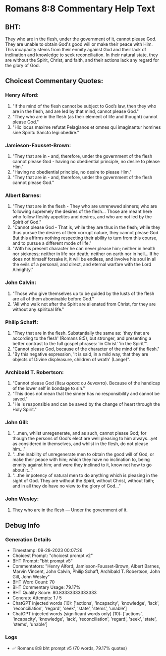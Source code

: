 # Romans 8:8 Commentary Help Text

## BHT:
They who are in the flesh, under the government of it, cannot please God. They are unable to obtain God's good will or make their peace with Him. This incapacity stems from their enmity against God and their lack of inclination and knowledge to seek reconciliation. In their natural state, they are without the Spirit, Christ, and faith, and their actions lack any regard for the glory of God.

## Choicest Commentary Quotes:
### Henry Alford:
1. "If the mind of the flesh cannot be subject to God’s law, then they who are in the flesh, and are led by that mind, cannot please God." 
2. "They who are in the flesh (as their element of life and thought) cannot please God." 
3. "Hic locus maxime refutat Pelagianos et omnes qui imaginantur homines sine Spiritu Sancto legi obedire."

### Jamieson-Fausset-Brown:
1. "They that are in - and, therefore, under the government of the flesh cannot please God - having no obediential principle, no desire to please Him."
2. "Having no obediential principle, no desire to please Him."
3. "They that are in - and, therefore, under the government of the flesh cannot please God."

### Albert Barnes:
1. "They that are in the flesh - They who are unrenewed sinners; who are following supremely the desires of the flesh... Those are meant here who follow fleshly appetites and desires, and who are not led by the Spirit of God." 
2. "Cannot please God - That is, while they are thus in the flesh; while they thus pursue the desires of their corrupt nature, they cannot please God. But this affirms nothing respecting their ability to turn from this course, and to pursue a different mode of life." 
3. "With his present character he can never please him; neither in health nor sickness; neither in life nor death; neither on earth nor in hell... If he does not himself forsake it, it will be endless, and involve his soul in all the evils of a personal, and direct, and eternal warfare with the Lord Almighty."

### John Calvin:
1. "Those who give themselves up to be guided by the lusts of the flesh are all of them abominable before God."
2. "All who walk not after the Spirit are alienated from Christ, for they are without any spiritual life."

### Philip Schaff:
1. "They that are in the flesh. Substantially the same as: 'they that are according to the flesh' (Romans 8:5), but stronger, and presenting a better contrast to the full gospel phrases: 'in Christ' 'in the Spirit'".
2. "Cannot please God, because of the character of the mind of the flesh."
3. "By this negative expression, 'it is said, in a mild way, that they are objects of Divine displeasure, children of wrath' (Lange)".

### Archibald T. Robertson:
1. "Cannot please God (θεω αρεσα ου δυναντα). Because of the handicap of the lower self in bondage to sin."
2. "This does not mean that the sinner has no responsibility and cannot be saved."
3. "He is responsible and can be saved by the change of heart through the Holy Spirit."

### John Gill:
1. "...men, whilst unregenerate, and as such, cannot please God; for though the persons of God's elect are well pleasing to him always...yet as considered in themselves, and whilst in the flesh, do not please him..."
2. "...the inability of unregenerate men to obtain the good will of God, or make their peace with him; which they have no inclination to, being enmity against him; and were they inclined to it, know not how to go about it..."
3. "...the impotency of natural men to do anything which is pleasing in the sight of God. They are without the Spirit, without Christ, without faith; and in all they do have no view to the glory of God..."

### John Wesley:
1. They who are in the flesh — Under the government of it.


## Debug Info
### Generation Details
- Timestamp: 09-28-2023 00:07:26
- Choicest Prompt: "choicest prompt v2"
- BHT Prompt: "bht prompt v5"
- Commentators: "Henry Alford, Jamieson-Fausset-Brown, Albert Barnes, Marvin Vincent, John Calvin, Philip Schaff, Archibald T. Robertson, John Gill, John Wesley"
- BHT Word Count: 70
- BHT Commentary Usage: 79.17%
- BHT Quality Score: 80.83333333333333
- Generate Attempts: 1 / 5
- ChatGPT injected words (10):
	['actions', 'incapacity', 'knowledge', 'lack', 'reconciliation', 'regard', 'seek', 'state', 'stems', 'unable']
- ChatGPT injected words (significant words only) (10):
	['actions', 'incapacity', 'knowledge', 'lack', 'reconciliation', 'regard', 'seek', 'state', 'stems', 'unable']

### Logs
- ✅ Romans 8:8 bht prompt v5 (70 words, 79.17% quotes)
